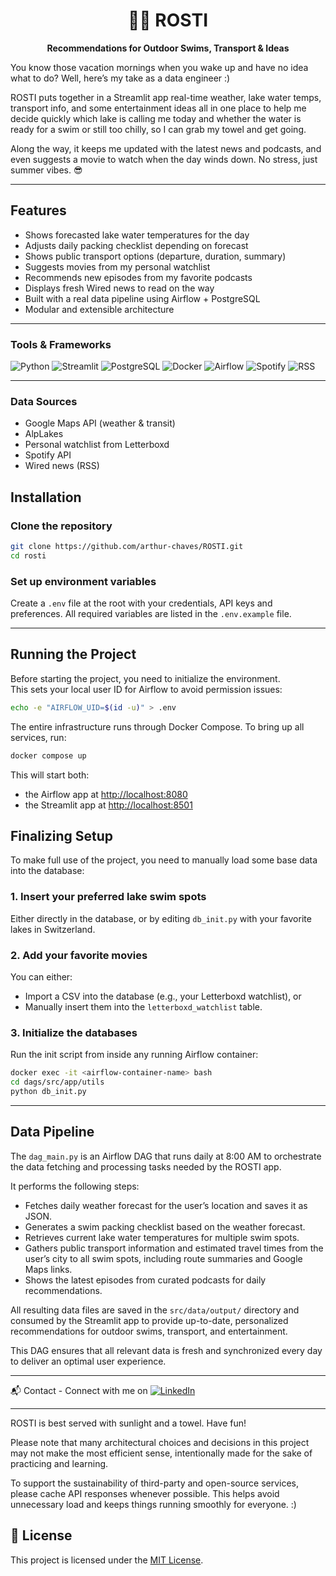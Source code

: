 <h1 align="center">🏊‍♂️ ROSTI</h1>
<p align="center"><strong>Recommendations for Outdoor Swims, Transport & Ideas</strong></p>



You know those vacation mornings when you wake up and have no idea what to do?
Well, here’s my take as a data engineer :)

ROSTI puts together in a Streamlit app real-time weather, lake water temps, transport info, and some entertainment ideas all in one place to help me decide quickly which lake is calling me today and whether the water is ready for a swim or still too chilly, so I can grab my towel and get going. 

Along the way, it keeps me updated with the latest news and podcasts, and even suggests a movie to watch when the day winds down. No stress, just summer vibes. 😎

---

## Features

- Shows forecasted lake water temperatures for the day
- Adjusts daily packing checklist depending on forecast
- Shows public transport options (departure, duration, summary)
- Suggests movies from my personal watchlist
- Recommends new episodes from my favorite podcasts
- Displays fresh Wired news to read on the way
- Built with a real data pipeline using Airflow + PostgreSQL
- Modular and extensible architecture

---

### Tools & Frameworks

![Python](https://img.shields.io/badge/Python-3776AB?logo=python&logoColor=white) ![Streamlit](https://img.shields.io/badge/Streamlit-FF4B4B?logo=streamlit&logoColor=white) ![PostgreSQL](https://img.shields.io/badge/PostgreSQL-336791?logo=postgresql&logoColor=white) ![Docker](https://img.shields.io/badge/Docker-2496ED?logo=docker&logoColor=white) ![Airflow](https://img.shields.io/badge/Apache_Airflow-017CEE?logo=apache-airflow&logoColor=white) ![Spotify](https://img.shields.io/badge/Spotify-1DB954?logo=spotify&logoColor=white)  ![RSS](https://img.shields.io/badge/RSS-F26522?logo=rss&logoColor=white)

---

### Data Sources

- Google Maps API (weather & transit)  
- AlpLakes
- Personal watchlist from Letterboxd
- Spotify API
- Wired news (RSS)

## Installation

### Clone the repository

```bash
git clone https://github.com/arthur-chaves/ROSTI.git
cd rosti
```

### Set up environment variables

Create a `.env` file at the root with your credentials, API keys and preferences. All required variables are listed in the `.env.example` file.

---

## Running the Project

Before starting the project, you need to initialize the environment.  
This sets your local user ID for Airflow to avoid permission issues:

```bash
echo -e "AIRFLOW_UID=$(id -u)" > .env
```
The entire infrastructure runs through Docker Compose. To bring up all services, run:

```bash
docker compose up
```

This will start both:

-  the Airflow app at [http://localhost:8080](http://localhost:8080)
-  the Streamlit app at [http://localhost:8501](http://localhost:8501)

## Finalizing Setup

To make full use of the project, you need to manually load some base data into the database:

### 1. Insert your preferred lake swim spots

Either directly in the database, or by editing `db_init.py` with your favorite lakes in Switzerland.

### 2. Add your favorite movies

You can either:

- Import a CSV into the database (e.g., your Letterboxd watchlist), or  
- Manually insert them into the `letterboxd_watchlist` table.

### 3. Initialize the databases

Run the init script from inside any running Airflow container:

```bash
docker exec -it <airflow-container-name> bash
cd dags/src/app/utils
python db_init.py
```
---


## Data Pipeline

The `dag_main.py` is an Airflow DAG that runs daily at 8:00 AM to orchestrate the data fetching and processing tasks needed by the ROSTI app.

It performs the following steps:

- Fetches daily weather forecast for the user’s location and saves it as JSON.
- Generates a swim packing checklist based on the weather forecast.
- Retrieves current lake water temperatures for multiple swim spots.
- Gathers public transport information and estimated travel times from the user’s city to all swim spots, including route summaries and Google Maps links.
- Shows the latest episodes from curated podcasts for daily recommendations.

All resulting data files are saved in the `src/data/output/` directory and consumed by the Streamlit app to provide up-to-date, personalized recommendations for outdoor swims, transport, and entertainment.

This DAG ensures that all relevant data is fresh and synchronized every day to deliver an optimal user experience.

---

📬 Contact - Connect with me on  [![LinkedIn](https://img.shields.io/badge/LinkedIn-0A66C2?logo=linkedin&logoColor=white)](https://www.linkedin.com/in/arthur-chaves-innecco/)

---

ROSTI is best served with sunlight and a towel. Have fun!

Please note that many architectural choices and decisions in this project may not make the most efficient sense, intentionally made for the sake of practicing and learning.

To support the sustainability of third-party and open-source services, please cache API responses whenever possible. This helps avoid unnecessary load and keeps things running smoothly for everyone. :)

## 📄 License

This project is licensed under the [MIT License](LICENSE).
